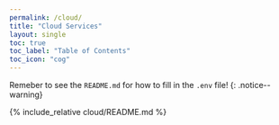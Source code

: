 ```yaml
---
permalink: /cloud/
title: "Cloud Services"
layout: single
toc: true
toc_label: "Table of Contents"
toc_icon: "cog"
---
```


Remeber to see the `README.md` for how to fill in the `.env` file!
{: .notice--warning}

{% include_relative cloud/README.md %}
